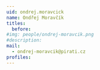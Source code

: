 ```yaml
---
uid: ondrej.moravcick
name: Ondřej Moravčík
titles:
  before: 
#img: people/ondrej-moravcik.png 
#description: 
mail: 
  - ondrej-moravcik@pirati.cz
profiles:
---
```

